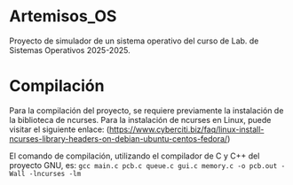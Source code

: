 # Artemisos_OS
Proyecto de simulador de un sistema operativo del curso de Lab. de Sistemas Operativos 2025-2025.

# Compilación
Para la compilación del proyecto, se requiere previamente la instalación de la biblioteca de ncurses.
Para la instalación de ncurses en Linux, puede visitar el siguiente enlace: 
(https://www.cyberciti.biz/faq/linux-install-ncurses-library-headers-on-debian-ubuntu-centos-fedora/)

El comando de compilación, utilizando el compilador de C y C++ del proyecto GNU, es:
```gcc main.c pcb.c queue.c gui.c memory.c -o pcb.out -Wall -lncurses -lm```
